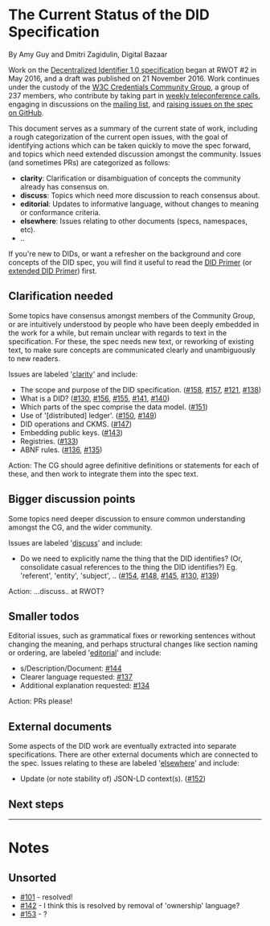 # The Current Status of the DID Specification

By Amy Guy and Dmitri Zagidulin, Digital Bazaar

Work on the [Decentralized Identifier 1.0 specification](https://w3c-ccg.github.io/did-spec/) began at RWOT \#2 in May 2016, and a draft was published on 21 November 2016. Work continues under the custody of the [W3C Credentials Community Group](https://www.w3.org/community/credentials/), a group of 237 members, who contribute by taking part in [weekly teleconference calls](https://w3c-ccg.github.io/meetings/), engaging in discussions on the [mailing list](https://lists.w3.org/Archives/Public/public-credentials/), and [raising issues on the spec on GitHub](https://github.com/w3c-ccg/did-spec/issues/). 

This document serves as a summary of the current state of work, including a rough categorization of the current open issues, with the goal of identifying actions which can be taken quickly to move the spec forward, and topics which need extended discussion amongst the community. Issues (and sometimes PRs) are categorized as follows:

* **clarity**: Clarification or disambiguation of concepts the community already has consensus on.
* **discuss**: Topics which need more discussion to reach consensus about. 
* **editorial**: Updates to informative language, without changes to meaning or conformance criteria.
* **elsewhere**: Issues relating to other documents (specs, namespaces, etc).
* ..

If you're new to DIDs, or want a refresher on the background and core concepts of the DID spec, you will find it useful to read the [DID Primer](did-primer.md) (or [extended DID Primer](did-primer-extended.md)) first.

## Clarification needed

Some topics have consensus amongst members of the Community Group, or are intuitively understood by people who have been deeply embedded in the work for a while, but remain unclear with regards to text in the specification. For these, the spec needs new text, or reworking of existing text, to make sure concepts are communicated clearly and unambiguously to new readers.

Issues are labeled '[clarity]()' and include:

* The scope and purpose of the DID specification. ([#158](https://github.com/w3c-ccg/did-spec/issues/158), [#157](https://github.com/w3c-ccg/did-spec/issues/157), [#121](https://github.com/w3c-ccg/did-spec/issues/121), [#138](https://github.com/w3c-ccg/did-spec/issues/138))
* What is a DID? ([#130](https://github.com/w3c-ccg/did-spec/issues/130), [#156](https://github.com/w3c-ccg/did-spec/issues/156), [#155](https://github.com/w3c-ccg/did-spec/issues/155), [#141](https://github.com/w3c-ccg/did-spec/issues/141), [#140](https://github.com/w3c-ccg/did-spec/issues/140))
* Which parts of the spec comprise the data model. ([#151](https://github.com/w3c-ccg/did-spec/issues/151))
* Use of '[distributed] ledger'. ([#150](https://github.com/w3c-ccg/did-spec/issues/150), [#149](https://github.com/w3c-ccg/did-spec/issues/149))
* DID operations and CKMS. ([#147](https://github.com/w3c-ccg/did-spec/issues/147))
* Embedding public keys. ([#143](https://github.com/w3c-ccg/did-spec/issues/143))
* Registries. ([#133](https://github.com/w3c-ccg/did-spec/issues/133))
* ABNF rules. ([#136](https://github.com/w3c-ccg/did-spec/issues/136), [#135](https://github.com/w3c-ccg/did-spec/issues/135))

Action: The CG should agree definitive definitions or statements for each of these, and then work to integrate them into the spec text.

## Bigger discussion points

Some topics need deeper discussion to ensure common understanding amongst the CG, and the wider community.

Issues are labeled '[discuss]()' and include:

* Do we need to explicitly name the thing that the DID identifies? (Or, consolidate casual references to the thing the DID identifies?) Eg. 'referent', 'entity', 'subject', .. ([#154](https://github.com/w3c-ccg/did-spec/issues/154), [#148](https://github.com/w3c-ccg/did-spec/issues/148), [#145](https://github.com/w3c-ccg/did-spec/issues/145), [#130](https://github.com/w3c-ccg/did-spec/issues/130), [#139](https://github.com/w3c-ccg/did-spec/issues/139))

Action: ...discuss.. at RWOT?

## Smaller todos

Editorial issues, such as grammatical fixes or reworking sentences without changing the meaning, and perhaps structural changes like section naming or ordering, are labeled '[editorial]()' and include:

* s/Description/Document: [#144](https://github.com/w3c-ccg/did-spec/issues/144)
* Clearer language requested: [#137](https://github.com/w3c-ccg/did-spec/issues/137)
* Additional explanation requested: [#134](https://github.com/w3c-ccg/did-spec/issues/134)

Action: PRs please!

## External documents

Some aspects of the DID work are eventually extracted into separate specifications. There are other external documents which are connected to the spec. Issues relating to these are labeled '[elsewhere]()' and include:

* Update (or note stability of) JSON-LD context(s). ([#152](https://github.com/w3c-ccg/did-spec/issues/152))

## Next steps

------------------

# Notes

## Unsorted

* [#101](https://github.com/w3c-ccg/did-spec/issues/101) - resolved! 
* [#142](https://github.com/w3c-ccg/did-spec/issues/142) - I think this is resolved by removal of 'ownership' language?
* [#153](https://github.com/w3c-ccg/did-spec/issues/153) - ?
